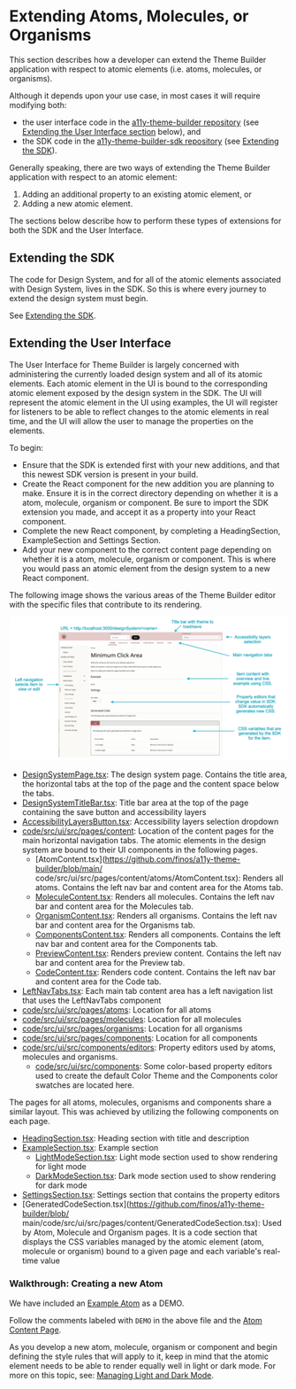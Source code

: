 # Extending Atoms, Molecules, or Organisms

This section describes how a developer can extend the Theme Builder application with respect to atomic elements (i.e. atoms, molecules, or organisms).

Although it depends upon your use case, in most cases it will require modifying both:

* the user interface code in the [a11y-theme-builder repository](https://github.com/finos/a11y-theme-builder) (see [Extending the User Interface section](#extending-the-user-interface) below), and
* the SDK code in the [a11y-theme-builder-sdk repository](https://github.com/finos/a11y-theme-builder-sdk) (see [Extending the SDK](#extending-the-sdk)).

Generally speaking, there are two ways of extending the Theme Builder application with respect to an atomic element:

1. Adding an additional property to an existing atomic element, or
2. Adding a new atomic element.

The sections below describe how to perform these types of extensions for both the SDK and the User Interface.

## Extending the SDK

The code for Design System, and for all of the atomic elements associated with Design System, lives in the SDK.  So this is where every journey to extend the design system must begin.

See [Extending the SDK](https://github.com/finos/a11y-theme-builder-sdk/blob/main/DEV-GUIDE.md#extending-the-sdk).

## Extending the User Interface

The User Interface for Theme Builder is largely concerned with administering the currently loaded design system and all of its atomic elements.  Each atomic element in the UI is bound to the corresponding atomic element exposed by the design system in the SDK.  The UI will represent the atomic element in the UI using examples, the UI will register for listeners to be able to reflect changes to the atomic elements in real time, and the UI will allow the user to manage the properties on the elements.

To begin:

* Ensure that the SDK is extended first with your new additions, and that this newest SDK version is present in your build.
* Create the React component for the new addition you are planning to make. Ensure it is in the correct directory depending on whether it is a atom, molecule, organism or component.  Be sure to import the SDK extension you made, and accept it as a property into your React component.
* Complete the new React component, by completing a HeadingSection, ExampleSection and Settings Section.
* Add your new component to the correct content page depending on whether it is a atom, molecule, organism or component.  This is where you would pass an atomic element from the design system to a new React component.

The following image shows the various areas of the Theme Builder editor with the specific files that contribute to its rendering.

![theme-builder-ui](../_images/theme-builder-ui.png)

* [DesignSystemPage.tsx](https://github.com/finos/a11y-theme-builder/blob/main/code/src/ui/src/pages/DesignSystemPage.tsx): The design system page.  Contains the title area, the horizontal tabs at the top of the page and the content space below the tabs.
* [DesignSystemTitleBar.tsx](https://github.com/finos/a11y-theme-builder/blob/main/code/src/ui/src/components/DesignSystemTitleBar.tsx): Title bar area at the top of the page containing the save button and accessibility layers
* [AccessibilityLayersButton.tsx](https://github.com/finos/a11y-theme-builder/blob/main/code/src/ui/src/components/AccessibilityLayersButton.tsx): Accessibility layers selection dropdown
* [code/src/ui/src/pages/content](https://github.com/finos/a11y-theme-builder/tree/main/code/src/ui/src/pages/content): Location of the content pages for the main horizontal navigation tabs.  The atomic elements in the design system are bound to their UI components in the following pages.
    * [AtomContent.tsx](https://github.com/finos/a11y-theme-builder/blob/main/  code/src/ui/src/pages/content/atoms/AtomContent.tsx): Renders all atoms.  Contains the left nav bar and content area for the Atoms tab.
    * [MoleculeContent.tsx](https://github.com/finos/a11y-theme-builder/blob/main/code/src/ui/src/pages/content/molecules/MoleculeContent.tsx): Renders all molecules.  Contains the left nav bar and content area for the Molecules tab.
    * [OrganismContent.tsx](https://github.com/finos/a11y-theme-builder/blob/main/code/src/ui/src/pages/content/organisms/OrganismContent.tsx): Renders all organisms.  Contains the left nav bar and content area for the Organisms tab.
    * [ComponentsContent.tsx](https://github.com/finos/a11y-theme-builder/blob/main/code/src/ui/src/pages/content/components/ComponentsContent.tsx): Renders all  components.  Contains the left nav bar and content area for the Components tab.
    * [PreviewContent.tsx](https://github.com/finos/a11y-theme-builder/blob/main/code/src/ui/src/pages/content/preview/PreviewContent.tsx): Renders preview content.  Contains the left nav bar and content area for the Preview tab.
    * [CodeContent.tsx](https://github.com/finos/a11y-theme-builder/blob/main/code/src/ui/src/pages/content/code/CodeContent.tsx): Renders code content.  Contains the left nav bar and content area for the Code tab.
* [LeftNavTabs.tsx](https://github.com/finos/a11y-theme-builder/blob/main/code/src/ui/src/components/LeftNavTabs.tsx): Each main tab content area has a left navigation list that uses the LeftNavTabs component
* [code/src/ui/src/pages/atoms](https://github.com/finos/a11y-theme-builder/tree/main/code/src/ui/src/pages/atoms): Location for all atoms
* [code/src/ui/src/pages/molecules](https://github.com/finos/a11y-theme-builder/tree/main/code/src/ui/src/pages/molecules): Location for all molecules
* [code/src/ui/src/pages/organisms](https://github.com/finos/a11y-theme-builder/tree/main/code/src/ui/src/pages/organisms): Location for all organisms
* [code/src/ui/src/pages/components](https://github.com/finos/a11y-theme-builder/tree/main/code/src/ui/src/pages/components): Location for all components
* [code/src/ui/src/components/editors](https://github.com/finos/a11y-theme-builder/tree/main/code/src/ui/src/components/editors): Property editors used by atoms, molecules and organisms.
    * [code/src/ui/src/components](https://github.com/finos/a11y-theme-builder/tree/main/code/src/ui/src/components): Some color-based property editors used to create the default Color Theme and the Components color swatches are located here.

The pages for all atoms, molecules, organisms and components share a similar layout.  This was achieved by utilizing the following components on each page.

  * [HeadingSection.tsx](https://github.com/finos/a11y-theme-builder/blob/main/code/src/ui/src/pages/content/HeadingSection.tsx): Heading section with title and  description
  * [ExampleSection.tsx](https://github.com/finos/a11y-theme-builder/blob/main/code/src/ui/src/pages/content/ExampleSection.tsx): Example section 
    * [LightModeSection.tsx](https://github.com/finos/a11y-theme-builder/blob/main/code/src/ui/src/pages/content/LightModeSection.tsx): Light mode section used to  show rendering for light mode
    * [DarkModeSection.tsx](https://github.com/finos/a11y-theme-builder/blob/main/code/src/ui/src/pages/content/DarkModeSection.tsx): Dark mode section used to show  rendering for dark mode
  * [SettingsSection.tsx](https://github.com/finos/a11y-theme-builder/blob/main/code/src/ui/src/pages/content/SettingsSection.tsx): Settings section that contains the property editors
  * [GeneratedCodeSection.tsx](https://github.com/finos/a11y-theme-builder/blob/  main/code/src/ui/src/pages/content/GeneratedCodeSection.tsx): Used by Atom, Molecule and Organism pages.  It is a code section that displays the CSS variables managed by the atomic element (atom, molecule or organism) bound to a given page and each variable's real-time value

### Walkthrough: Creating a new Atom

We have included an [Example Atom](https://github.com/finos/a11y-theme-builder/blob/main/code/src/ui/src/pages/atoms/ExampleAtom.tsx) as a DEMO.

Follow the comments labeled with `DEMO` in the above file and the [Atom Content Page](https://github.com/finos/a11y-theme-builder/blob/main/code/src/ui/src/pages/content/atoms/AtomContent.tsx).

As you develop a new atom, molecule, organism or component and begin defining the style rules that will apply to it, keep in mind that the atomic element needs to be able to render equally well in light or dark mode.  For more on this topic, see: [Managing Light and Dark Mode](./managing-modes.md).